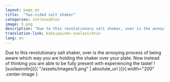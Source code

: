 ```yaml
---
layout: page_en
title:  "Two-sided salt shaker"
categories: introuvables
image: 5.png
description: "Due to this revolutionary salt shaker, over is the annoying process of being aware which way you are holding the shaker over your plate. Now instead of thinking you are able to be fully present with experiencing the taste!"
translation-link: kaksipainen-suolasirotin
lang: en
---
```

Due to this revolutionary salt shaker, over is the annoying process of being aware which way you are holding the shaker over your plate. Now instead of thinking you are able to be fully present with experiencing the taste!
![suolasirotin]({{ "/assets/images/5.png" | absolute_url }}){:width="200" .center-image }
